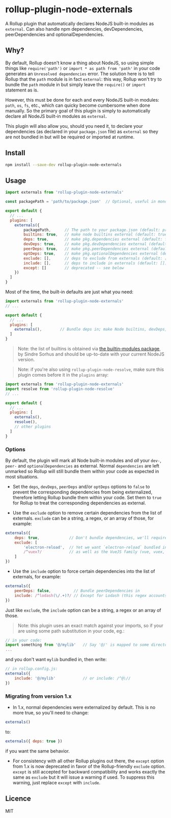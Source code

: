 # rollup-plugin-node-externals

A Rollup plugin that automatically declares NodeJS built-in modules as `external`. Can also handle npm dependencies, devDependencies, peerDependencies and optionalDependencies.

## Why?

By default, Rollup doesn't know a thing about NodeJS, so using simple things like `require('path')` or `import * as path from 'path'` in your code generates an `Unresolved dependencies` error. The solution here is to tell Rollup that the `path` module is in fact `external`: this way, Rollup won't try to bundle the `path` module in but simply leave the `require()` or `import` statement as is.

However, this must be done for each and every NodeJS built-in modules: `path`, `os`, `fs`, etc., which can quicky become cumbersome when done manually. So the primary goal of this plugin is simply to automatically declare all NodeJS built-in modules as `external`.

This plugin will also allow you, should you need it, to declare your dependencies (as declared in your `package.json` file) as `external` so they are not bundled in but will be required or imported at runtime.


## Install

```sh
npm install --save-dev rollup-plugin-node-externals
```


## Usage

```js
import externals from 'rollup-plugin-node-externals'

const packagePath = 'path/to/package.json'  // Optional, useful in monorepos

export default {
  // ...
  plugins: [
    externals({
        packagePath,      // The path to your package.json (default: process.cwd() which is usally the same dir where rollup.config.js stands)
        builtins: true,   // make node builtins external (default: true)
        deps: true,       // make pkg.dependencies external (default: false)
        devDeps: true,    // make pkg.devDependencies external (default: true)
        peerDeps: true,   // make pkg.peerDependencies external (default: true)
        optDeps: true,    // make pkg.optionalDependencies external (default: true)
        exclude: [],      // deps to exclude from externals (default: [])
        include: [],      // deps to include in externals (default: [])
        except: []        // deprecated -- see below
    })
  ]
}
```

Most of the time, the built-in defaults are just what you need:
```js
import externals from 'rollup-plugin-node-externals'
// ...

export default {
  // ...
  plugins: [
    externals(),        // Bundle deps in; make Node builtins, devDeps, peerDeps and optDeps external
  ]
}
```

> Note: the list of builtins is obtained via [the builtin-modules package](https://github.com/sindresorhus/builtin-modules), by Sindre Sorhus and should be up-to-date with your current NodeJS version.

> Note: if you're also using `rollup-plugin-node-resolve`, make sure this plugin comes before it in the `plugins` array:
```js
import externals from 'rollup-plugin-node-externals'
import resolve from 'rollup-plugin-node-resolve'
// ...

export default {
  // ...
  plugins: [
    externals(),
    resolve(),
    // other plugins
  ]
}
```


### Options

By default, the plugin will mark all Node built-in modules and _all_ your `dev-`, `peer-` and `optionalDependencies` as external. Normal `dependencies` are left unmarked so Rollup will still bundle them within your code as expected in most situations.

- Set the `deps`, `devDeps`, `peerDeps` and/or `optDeps` options to `false` to prevent the corresponding dependencies from being externalized, therefore letting Rollup bundle them within your code. Set them to `true` for Rollup to treat the corresponding dependencies as external.

- Use the `exclude` option to remove certain dependencies from the list of externals. `exclude` can be a string, a regex, or an array of those, for example:
```js
externals({
    deps: true,             // Don't bundle dependencies, we'll require() them at runtime instead
    exclude: [
        'electron-reload',  // Yet we want `electron-reload` bundled in
        /^vuex?/            // as well as the VueJS family (vue, vuex, vue-router, etc.)
    ]
})
```

- Use the `include` option to force certain dependencies into the list of externals, for example:
```js
externals({
    peerDeps: false,          // Bundle peerDependencies in
    include: /^lodash(\/.+)?/ // Except for Lodash (this regex accounts for the namespaced version of lodash, ie. loadash/map)
})
```
Just like `exclude`, the `include` option can be a string, a regex or an array of those.

> Note: this plugin uses an exact match against your imports, so if your are using some path substitution in your code, eg.:
```js
// in your code:
import something from '@/mylib'   // Say '@/' is mapped to some directory
...
```
and you don't want `mylib` bundled in, then write:
```js
// in rollup.config.js:
externals({
    include: '@/mylib'            // or include: /^@\//
})
```

### Migrating from version 1.x

- In 1.x, normal dependencies were externalized by default. This is no more true, so you'll need to change:
```js
externals()
```
to:
```js
externals({ deps: true })
```
if you want the same behavior.
- For consistency with all other Rollup plugins out there, the `except` option from 1.x is now deprecated in favor of the Rollup-friendly `exclude` option.
`except` is still accepted for backward compatibility and works exactly the same as `exclude` but it will issue a warning if used. To suppress this warning, just replace `except` with `include`.


## Licence

MIT
